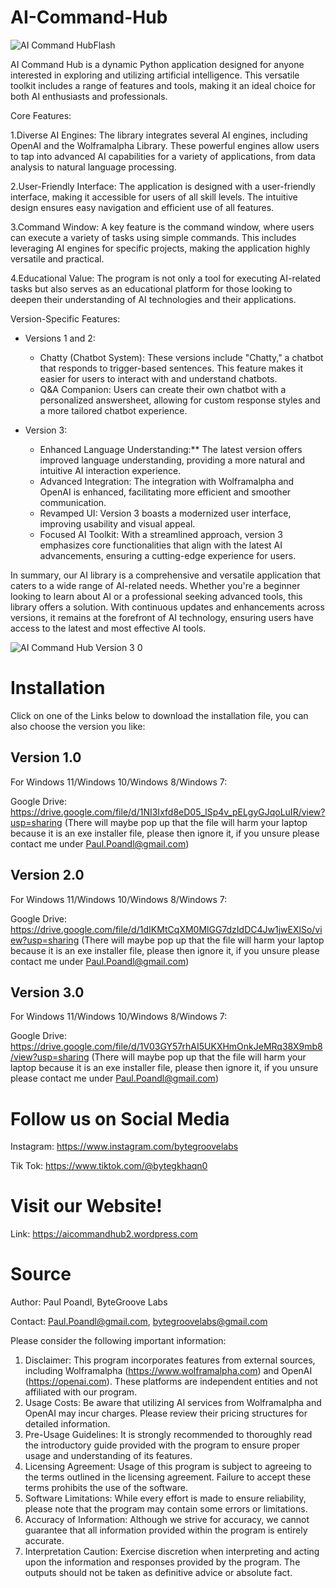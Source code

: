 # AI-Command-Hub

![AI Command HubFlash](https://user-images.githubusercontent.com/75140549/230712264-43bf6fc9-943f-40af-9c02-f95a92740b95.PNG)

AI Command Hub is a dynamic Python application designed for anyone interested in exploring and utilizing artificial intelligence. This versatile toolkit includes a range of features and tools, making it an ideal choice for both AI enthusiasts and professionals.

Core Features:

1.Diverse AI Engines: The library integrates several AI engines, including OpenAI and the Wolframalpha Library. These powerful engines allow users to tap into advanced AI capabilities for a variety of applications, from data analysis to natural language processing.

2.User-Friendly Interface: The application is designed with a user-friendly interface, making it accessible for users of all skill levels. The intuitive design ensures easy navigation and efficient use of all features.

3.Command Window: A key feature is the command window, where users can execute a variety of tasks using simple commands. This includes leveraging AI engines for specific projects, making the application highly versatile and practical.

4.Educational Value: The program is not only a tool for executing AI-related tasks but also serves as an educational platform for those looking to deepen their understanding of AI technologies and their applications.

Version-Specific Features:

- Versions 1 and 2:
   - Chatty (Chatbot System): These versions include "Chatty," a chatbot that responds to trigger-based sentences. This feature makes it         easier for users to interact with and understand chatbots.
   - Q&A Companion: Users can create their own chatbot with a personalized answersheet, allowing for custom response styles and a more           tailored chatbot experience.

- Version 3:
   - Enhanced Language Understanding:** The latest version offers improved language understanding, providing a more natural and intuitive        AI interaction experience.
   - Advanced Integration: The integration with Wolframalpha and OpenAI is enhanced, facilitating more efficient and smoother communication.
   - Revamped UI: Version 3 boasts a modernized user interface, improving usability and visual appeal.
   - Focused AI Toolkit: With a streamlined approach, version 3 emphasizes core functionalities that align with the latest AI advancements,      ensuring a cutting-edge experience for users.

In summary, our AI library is a comprehensive and versatile application that caters to a wide range of AI-related needs. Whether you're a beginner looking to learn about AI or a professional seeking advanced tools, this library offers a solution. With continuous updates and enhancements across versions, it remains at the forefront of AI technology, ensuring users have access to the latest and most effective AI tools.

![AI Command Hub Version 3 0](https://github.com/PaulPoandl/AI-Command-Hub/assets/75140549/44a6baad-5976-4269-8cb3-51e225e340a5)

# Installation

Click on one of the Links below to download the installation file, you can also choose the version you like:

## Version 1.0
For Windows 11/Windows 10/Windows 8/Windows 7:

Google Drive: https://drive.google.com/file/d/1NI3Ixfd8eD05_lSp4v_pELgyGJqoLuIR/view?usp=sharing (There will maybe pop up that the file will harm your laptop because it is an exe installer file, please then ignore it, if you unsure please contact me under Paul.Poandl@gmail.com)

## Version 2.0
For Windows 11/Windows 10/Windows 8/Windows 7:

Google Drive: https://drive.google.com/file/d/1dIKMtCqXM0MlGG7dzIdDC4Jw1jwEXlSo/view?usp=sharing (There will maybe pop up that the file will harm your laptop because it is an exe installer file, please then ignore it, if you unsure please contact me under [Paul.Poandl@gmail.com](mailto:Paul.Poandl@gmail.com))

## Version 3.0 
For Windows 11/Windows 10/Windows 8/Windows 7:

Google Drive: https://drive.google.com/file/d/1V03GY57rhAI5UKXHmOnkJeMRq38X9mb8/view?usp=sharing (There will maybe pop up that the file will harm your laptop because it is an exe installer file, please then ignore it, if you unsure please contact me under [Paul.Poandl@gmail.com](mailto:Paul.Poandl@gmail.com))

# Follow us on Social Media

Instagram: https://www.instagram.com/bytegroovelabs

Tik Tok: https://www.tiktok.com/@bytegkhaqn0

# Visit our Website!

Link: https://aicommandhub2.wordpress.com


# Source
Author: Paul Poandl, ByteGroove Labs

Contact: Paul.Poandl@gmail.com, bytegroovelabs@gmail.com

Please consider the following important information:
1. Disclaimer: This program incorporates features from external sources, including Wolframalpha (https://www.wolframalpha.com) and OpenAI (https://openai.com). These platforms are independent entities and not affiliated with our program.
2. Usage Costs: Be aware that utilizing AI services from Wolframalpha and OpenAI may incur charges. Please review their pricing structures for detailed information.
3. Pre-Usage Guidelines: It is strongly recommended to thoroughly read the introductory guide provided with the program to ensure proper usage and understanding of its features.
4. Licensing Agreement: Usage of this program is subject to agreeing to the terms outlined in the licensing agreement. Failure to accept these terms prohibits the use of the software.
5. Software Limitations: While every effort is made to ensure reliability, please note that the program may contain some errors or limitations.
6. Accuracy of Information: Although we strive for accuracy, we cannot guarantee that all information provided within the program is entirely accurate.
7. Interpretation Caution: Exercise discretion when interpreting and acting upon the information and responses provided by the program. The outputs should not be taken as definitive advice or absolute fact.
